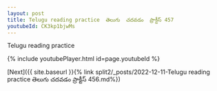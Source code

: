 ```yaml
---
layout: post
title: Telugu reading practice  తెలుగు  చదవడం  ప్రాక్టీస్ 457
youtubeId: CK3kp1bjwMs
---
```

 
 
Telugu reading practice
 
 
 
 
 


{% include youtubePlayer.html id=page.youtubeId %}
 
[Next]({{ site.baseurl }}{% link  split2/_posts/2022-12-11-Telugu reading practice  తెలుగు  చదవడం  ప్రాక్టీస్ 456.md%})
 
